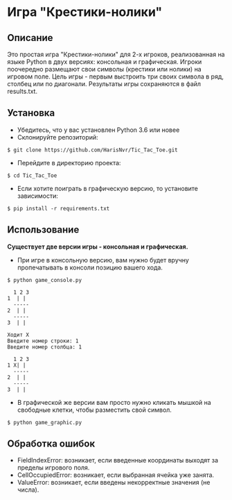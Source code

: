 # Игра "Крестики-нолики"

## Описание

Это простая игра "Крестики-нолики" для 2-х игроков, реализованная на языке Python в двух версиях: консольная и графическая. Игроки поочередно размещают свои символы (крестики или нолики) на игровом поле. Цель игры - первым выстроить три своих символа в ряд, столбец или по диагонали. Результаты игры сохраняются в файл results.txt.

## Установка
- Убедитесь, что у вас установлен Python 3.6 или новее
- Склонируйте репозиторий:
```
$ git clone https://github.com/HarisNvr/Tic_Tac_Toe.git
```
- Перейдите в директорию проекта:
```
$ cd Tic_Tac_Toe
```
- Если хотите поиграть в графическую версию, то установите зависимости:
```
$ pip install -r requirements.txt
```

## Использование

**Существует две версии игры - консольная и графическая.**

- При игре в консольную версию, вам нужно будет вручну пропечатывать в консоли позицию вашего хода.
```
$ python game_console.py
```
```
  1 2 3
1  | | 
  -----
2  | | 
  -----
3  | | 

Ходит X
Введите номер строки: 1
Введите номер столбца: 1

  1 2 3
1 X| | 
  -----
2  | | 
  -----
3  | | 
```

- В графической же версии вам просто нужно кликать мышкой на свободные клетки, чтобы разместить свой символ.
```
$ python game_graphic.py
```

## Обработка ошибок

- FieldIndexError: возникает, если введенные координаты выходят за пределы игрового поля.
- CellOccupiedError: возникает, если выбранная ячейка уже занята.
- ValueError: возникает, если введены некорректные значения (не числа).
